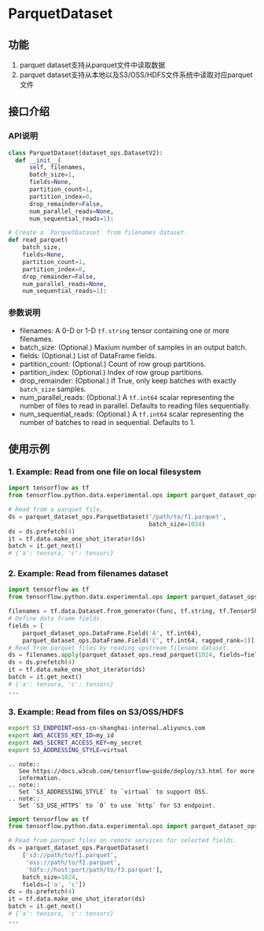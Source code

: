 # ParquetDataset

## 功能

1. parquet dataset支持从parquet文件中读取数据
2. parquet dataset支持从本地以及S3/OSS/HDFS文件系统中读取对应parquet文件

## 接口介绍

### API说明

```python
class ParquetDataset(dataset_ops.DatasetV2):
  def __init__(
      self, filenames,
      batch_size=1,
      fields=None,
      partition_count=1,
      partition_index=0,
      drop_remainder=False,
      num_parallel_reads=None,
      num_sequential_reads=1):

# Create a `ParquetDataset` from filenames dataset.
def read_parquet(
    batch_size,
    fields=None,
    partition_count=1,
    partition_index=0,
    drop_remainder=False,
    num_parallel_reads=None,
    num_sequential_reads=1):
```

### 参数说明

- filenames: A 0-D or 1-D `tf.string` tensor containing one or more filenames.
- batch_size: (Optional.) Maxium number of samples in an output batch.
- fields: (Optional.) List of DataFrame fields.
- partition_count: (Optional.) Count of row group partitions.
- partition_index: (Optional.) Index of row group partitions.
- drop_remainder: (Optional.) If True, only keep batches with exactly `batch_size` samples.
- num_parallel_reads: (Optional.) A `tf.int64` scalar representing the number of files to read in parallel. Defaults to reading files sequentially.
- num_sequential_reads: (Optional.) A `tf.int64` scalar representing the number of batches to read in sequential. Defaults to 1.

## 使用示例

### 1. Example: Read from one file on local filesystem
```python
import tensorflow as tf
from tensorflow.python.data.experimental.ops import parquet_dataset_ops

# Read from a parquet file.
ds = parquet_dataset_ops.ParquetDataset('/path/to/f1.parquet',
                                        batch_size=1024)
ds = ds.prefetch(4)
it = tf.data.make_one_shot_iterator(ds)
batch = it.get_next()
# {'a': tensora, 'c': tensorc}
```
### 2. Example: Read from filenames dataset
```python
import tensorflow as tf
from tensorflow.python.data.experimental.ops import parquet_dataset_ops

filenames = tf.data.Dataset.from_generator(func, tf.string, tf.TensorShape([]))
# Define data frame fields.
fields = [
    parquet_dataset_ops.DataFrame.Field('A', tf.int64),
    parquet_dataset_ops.DataFrame.Field('C', tf.int64, ragged_rank=1)]
# Read from parquet files by reading upstream filename dataset.
ds = filenames.apply(parquet_dataset_ops.read_parquet(1024, fields=fields))
ds = ds.prefetch(4)
it = tf.data.make_one_shot_iterator(ds)
batch = it.get_next()
# {'a': tensora, 'c': tensorc}
...
```
### 3. Example: Read from files on S3/OSS/HDFS

```bash
export S3_ENDPOINT=oss-cn-shanghai-internal.aliyuncs.com
export AWS_ACCESS_KEY_ID=my_id
export AWS_SECRET_ACCESS_KEY=my_secret
export S3_ADDRESSING_STYLE=virtual
```

```{eval-rst}
.. note::
   See https://docs.w3cub.com/tensorflow~guide/deploy/s3.html for more
   information.
.. note::
   Set `S3_ADDRESSING_STYLE` to `virtual` to support OSS.
.. note::
   Set `S3_USE_HTTPS` to `0` to use `http` for S3 endpoint.
```

```python
import tensorflow as tf
from tensorflow.python.data.experimental.ops import parquet_dataset_ops

# Read from parquet files on remote services for selected fields.
ds = parquet_dataset_ops.ParquetDataset(
    ['s3://path/to/f1.parquet',
     'oss://path/to/f2.parquet',
     'hdfs://host:port/path/to/f3.parquet'],
    batch_size=1024,
    fields=['a', 'c'])
ds = ds.prefetch(4)
it = tf.data.make_one_shot_iterator(ds)
batch = it.get_next()
# {'a': tensora, 'c': tensorc}
...
```